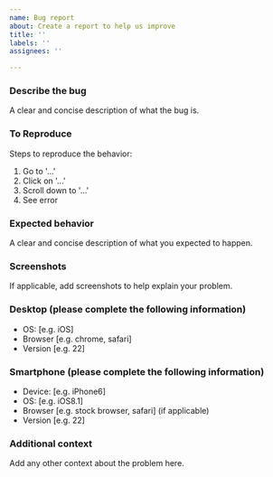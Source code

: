```yaml
---
name: Bug report
about: Create a report to help us improve
title: ''
labels: ''
assignees: ''

---
```


### Describe the bug

A clear and concise description of what the bug is.

### To Reproduce

Steps to reproduce the behavior:

1.  Go to '...'
2.  Click on '...'
3.  Scroll down to '...'
4.  See error

### Expected behavior

A clear and concise description of what you expected to happen.

### Screenshots

If applicable, add screenshots to help explain your problem.

### Desktop (please complete the following information)

-   OS: \[e.g. iOS\]
-   Browser \[e.g. chrome, safari\]
-   Version \[e.g. 22\]

### Smartphone (please complete the following information)

-   Device: \[e.g. iPhone6\]
-   OS: \[e.g. iOS8.1\]
-   Browser \[e.g. stock browser, safari\] (if applicable)
-   Version \[e.g. 22\]

### Additional context

Add any other context about the problem here.
